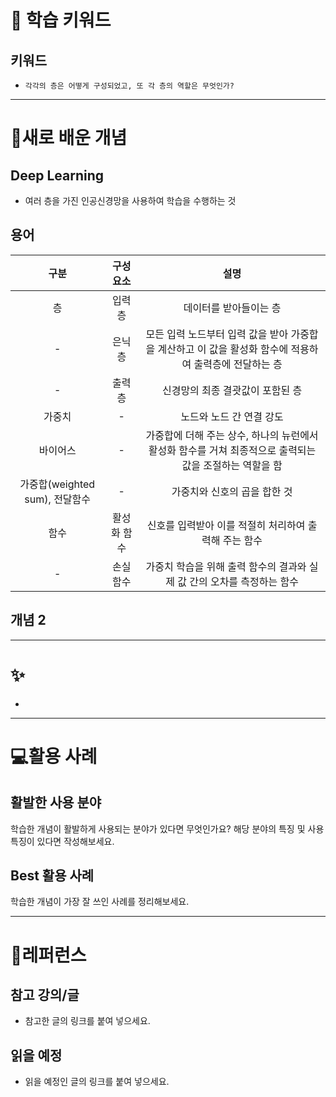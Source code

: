 # 🚀 학습 키워드

## 키워드

- `각각의 층은 어떻게 구성되었고, 또 각 층의 역할은 무엇인가?`

---

# 📝새로 배운 개념

## Deep Learning

- 여러 층을 가진 인공신경망을 사용하여 학습을 수행하는 것

## 용어

|              구분              |  구성요소   |                                                  설명                                                   |
| :----------------------------: | :---------: | :-----------------------------------------------------------------------------------------------------: |
|               층               |   입력층    |                                         데이터를 받아들이는 층                                          |
|               -                |   은닉층    | 모든 입력 노드부터 입력 값을 받아 가중합을 계산하고 이 값을 활성화 함수에 적용하여 출력층에 전달하는 층 |
|               -                |   출력층    |                                    신경망의 최종 결괏값이 포함된 층                                     |
|             가중치             |      -      |                                        노드와 노드 간 연결 강도                                         |
|            바이어스            |      -      | 가중합에 더해 주는 상수, 하나의 뉴런에서 활성화 함수를 거쳐 최종적으로 출력되는 값을 조절하는 역할을 함 |
| 가중합(weighted sum), 전달함수 |      -      |                                      가중치와 신호의 곱을 합한 것                                       |
|              함수              | 활성화 함수 |                          신호를 입력받아 이를 적절히 처리하여 출력해 주는 함수                          |
|               -                |  손실함수   |                 가중치 학습을 위해 출력 함수의 결과와 실제 값 간의 오차를 측정하는 함수                 |

## 개념 2

---

# ✨

-

---

# 💻활용 사례

## 활발한 사용 분야

학습한 개념이 활발하게 사용되는 분야가 있다면 무엇인가요? 해당 분야의 특징 및 사용 특징이 있다면 작성해보세요.

## Best 활용 사례

학습한 개념이 가장 잘 쓰인 사례를 정리해보세요.

---

# 🔗레퍼런스

## 참고 강의/글

- 참고한 글의 링크를 붙여 넣으세요.

## 읽을 예정

- 읽을 예정인 글의 링크를 붙여 넣으세요.
